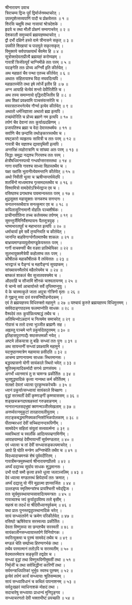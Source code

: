 श्रीनारायण उवाच  
त्रिराचम्य द्विजः पूर्वं द्विर्मार्जनमथाचरेत् ।  
उपस्पृशेत्सव्यपाणिं पादौ च प्रोक्षयेत्ततः ॥ १ ॥  
शिरसि चक्षुषि तथा नासायां श्रोत्रदेशके ।  
हृदये च तथा मौलौ प्रोक्षणं सम्यगाचरेत् ॥ २ ॥  
देशकालौ समुच्चार्य ब्रह्मयज्ञमथाचरेत् ।  
द्वौ दर्भौ दक्षिणे हस्ते वामे त्रीनासने सकृत् ॥ ३ ॥  
उपवीते शिखायां च पादमूले सकृत्सकृत् ।  
विमुक्तये सर्वपापक्षयार्थं चैवमेव हि ॥ ४ ॥  
सूत्रोक्तदेवताप्रीत्यै ब्रह्मयज्ञं करोम्यहम् ।  
गायत्रीं त्रिर्जपेत्पूर्वं चाग्निमीळे ततः परम् ॥ ५ ॥  
यदङ्‌गेति ततः प्रोच्य अग्निर्वै इति कीर्तयेत् ।  
अथ महाव्रतं चैव पन्था एतच्च कीर्तयेत् ॥ ६ ॥  
अथातः संहितायाश्च विदा मघवदित्यपि ।  
महाव्रतस्येति तथा इषे त्वोर्जे इतीव हि ॥ ७ ॥  
अग्न आयाहि चेत्येवं शन्तो देवीरितीति च ।  
अथ तस्य समाम्नायो वृद्धिरादैजितीव हि ॥ ८ ॥  
अथ शिक्षां प्रवक्ष्यामि पञ्चसंवत्सरेति च ।  
मयरसतजभनेत्येव गौर्ग्मा इत्येव कीर्तयेत् ॥ ९ ॥  
अथातो धर्मजिज्ञासा अथातो ब्रह्म इत्यपि ।  
तच्छंयोरिति च प्रोच्य ब्रह्मणे नम इत्यपि ॥ १० ॥  
तर्पणं चैव देवानां ततः कुर्यात्प्रदक्षिणम् ।  
प्रजापतिश्च ब्रह्मा च वेदा देवास्तथर्षयः ॥ ११ ॥  
सर्वाणि चैव छन्दांसि तथोङ्‌कारस्तथैव च ।  
वषट्कारो व्याहृतयः सावित्री च ततः परम् ॥ १२ ॥  
गायत्री चैव यज्ञाश्च द्यावापृथिवी इत्यपि ।  
अन्तरिक्षं त्वहोरात्राणि च सांख्या अतः परम् ॥ १३ ॥  
सिद्धाः समुद्रा नद्यश्च गिरयश्च ततः परम् ।  
क्षेत्रौषधिवनस्पत्यो गन्धर्वाप्सरसस्तथा ॥ १४ ॥  
नागा वयांसि गावश्च साध्या विप्रास्तथैव च ।  
यक्षा रक्षांसि भूतानीत्येवमन्तानि कीर्तयेत् ॥ १५ ॥  
अथो निवीती भूत्वा च ऋषीन्सन्तर्पयेदपि ।  
शतर्चिनो माध्यमाश्च गृत्समदस्तथैव च ॥ १६ ॥  
विश्वामित्रो वामदेवोऽत्रिर्भरद्वाज एव च ।  
वसिष्ठश्च प्रगाथश्च पावमान्यस्ततः परम् ॥ १७ ॥  
क्षुद्रसूक्ता महासूक्ताः सनकश्च सनन्दनः ।  
सनातनस्तथैवात्र सनत्कुमार एव च ॥ १८ ॥  
कपिलासुरिनामानौ वोहलिः पञ्चशीर्षकः ।  
प्राचीनावीतिना तच्च कर्तव्यमथ तर्पणम् ॥ १९ ॥  
सुमन्तुर्जैमिनिर्वैशम्पायनः पैलसूत्रयुक् ।  
भाष्यभारतपूर्वं च महाभारत इत्यपि ॥ २० ॥  
धर्माचार्या इमे सर्वे तृप्यन्त्विति च कीर्तयेत् ।  
जानन्ति बाहविगार्ग्यगौतमाश्चैव शाकलः ॥ २१ ॥  
बाभ्रव्यमाण्डव्ययुतोमाण्डूकेयस्ततः परम् ।  
गार्गी वाचक्नवी चैव वडवा प्रातिथेयिका ॥ २२ ॥  
सुलभायुक्तमैत्रेयी कहोलश्च ततः परम् ।  
कौषीतकं महाकौषीतकं वै तर्पयेत्ततः ॥ २३ ॥  
भारद्वाजं च पैङ्‌ग्यं च महापैङ्‌ग्यं सुयज्ञकम् ।  
सांख्यायनमैतरेयं महैतरेयमेव च ॥ २४ ॥  
बाष्कलं शाकलं चैव सुजातवक्त्रमेव च ।  
औदवाहिं च सौजामिं शौनकं चाश्वलायनम् ॥ २५ ॥  
ये चान्ये सर्व आचार्यास्ते सर्वे तृप्तिमाप्नुयुः ।  
ये के चास्मत्कुले जाता अपुत्रा गोत्रिणो मृताः ॥ २६ ॥  
ते गृह्णन्तु मया दत्तं वस्त्रनिष्पीडनोदकम् ।  
एवं ते ब्रह्मयज्ञस्य विधिरुक्तो महामुने ॥ २७ ॥
यश्चायं कुरुते ब्रह्मयज्ञस्य विधिमुत्तमम् ।  
सर्ववेदाङ्‌गपाठस्य फलमाप्नोति साधकः ॥ २८ ॥  
वैश्वदेवं ततः कुर्यान्नित्यश्राद्धं तथैव च ।  
अतिथिभ्योऽन्नदानं च नित्यमेव समाचरेत् ॥ २९ ॥  
गोग्रासं च ततो दत्त्वा भुञ्जीत ब्राह्मणैः सह ।  
अह्नस्तु पञ्चमे भागे प्रकुर्यादेतदुत्तमम् ॥ ३० ॥  
इतिहासपुराणाद्यैः षष्ठसप्तमकौ नयेत् ।  
अष्टमे लोकयात्रा तु बहिः सन्ध्यां ततः पुनः ॥ ३१ ॥  
अथ सायन्तनीं सन्ध्यां प्रवक्ष्यामि महामुने ।  
यदनुष्ठानमात्रेण महामाया प्रसीदति ॥ ३२ ॥  
आचम्य प्राणानायम्य साधकः स्थिरमानसः ।  
बद्धपद्मासनो योगी सायंकाले स्थिरो भवेत् ॥ ३३ ॥  
श्रुतिस्मृत्यादिकर्मादौ सगर्भः प्राणसंयमः ।  
अगर्भो ध्यानमात्रं तु स चामन्त्रः प्रकीर्तितः ॥ ३४ ॥  
भूतशुद्ध्यादिकं कृत्वा नान्यथा कर्म कीर्तितम् ।  
सलक्षो देवतां ध्यात्वा पूरकुम्भकरेचकैः ॥ ३५ ॥  
ध्यानं प्रकुर्यात्सन्ध्यायां सायंकाले विचक्षणः ।  
वृद्धां सरस्वतीं देवीं कृष्णाङ्‌गीं कृष्णवाससम् ॥ ३६ ॥  
शङ्‌खचक्रगदापद्महस्तां गरुडवाहनाम् ।  
नानारत्नलसद्भूषां क्वणन्मञ्जीरमेखलाम् ॥ ३७ ॥  
अनर्घ्यरत्नमुकुटां तारहारावलीयुताम् ।  
ताटङ्‌कबद्धमाणिक्यकान्तिशोभिकपोलकाम् ॥ ३८ ॥  
पीताम्बरधरां देवीं सच्चिदानन्दरूपिणीम् ।  
सामवेदेन सहितां संयुतां सत्त्ववर्त्मना ॥ ३९ ॥  
व्यवस्थितां च स्वर्लोके आदित्यपय्हगामिनीम् ।  
आवाहयाम्यहं देवीमायान्तीं सूर्यमण्डलात् ॥ ४० ॥  
एवं ध्यात्वा च तां देवीं सन्ध्यासङ्‌कल्पमाचरेत् ।  
आपो हि ष्ठेति मन्त्रेण अग्निश्चेति तथैव च ॥ ४१ ॥  
विदध्यादाचमनकं शेषं पूर्ववदीरितम् ।  
गायत्रीमन्त्रमुक्च्चार्य श्रीनारायणप्रीतये ॥ ४२ ॥  
अर्घ्यं दद्याच्च सूर्याय साधकः शुद्धमानसः ।  
उभौ पादौ समौ कृत्वा हस्ते धूत्वा जलाञ्जलिम् ॥ ४३ ॥  
देवं ध्यात्वा मण्डलस्थं क्षिपेदर्घ्यं ततः क्रमात् ।  
अर्घ्यं दद्यात्तु यो नीरे मूढात्मा ज्ञानवर्जितः ॥ ४४ ॥  
उल्लङ्‌घ्य स्मृतिमन्त्रांश्च प्रायश्चित्ती भवेद्‌द्विजः ।  
ततः सूर्यमुपस्थायाप्यसावादित्यमन्त्रतः ॥ ४५ ॥  
गायत्र्याश्च जपं कुर्यादुपविश्य ततो बृसीम् ।  
सहस्रं वा तदर्धं वा श्रीदेवीध्यानपूर्वकम् ॥ ४६ ॥  
यथा प्रातः पुनस्तद्वदुपस्थानादिकं चरेत् ।  
सायं सन्ध्यातर्पणे च क्रमेण परिकीर्तयेत् ॥ ४७ ॥  
वसिष्ठो ऋषिरेवात्र सरस्वत्याः प्रकीर्तितः ।  
देवता विष्णुरूपा सा छन्दश्चैव सरस्वती ॥ ४८ ॥  
सायंकालीनसन्ध्यायास्तर्पणे विनियोगकः ।  
स्वरित्युक्त्वा च पुरुषं सामवेदं तथैव च ॥ ४९ ॥  
मण्डलं चेति सम्प्रोच्य हिरण्यगर्भकं तथा ।  
तथैव परमात्मानं ततोऽपि च सरस्वतीम् ॥ ५० ॥  
वेदमातरमेवात्र सङ्‌कृतिं तद्वदेव च ।  
सन्ध्यां वृद्धां तथा विष्णुरूपिणीमुषसीं तथा ॥ ५१ ॥  
निर्मृजीं च तथा सर्वसिद्धीनां कारिणीं तथा ।  
सर्वमन्त्राधिपतिकां भूर्भुवः स्वश्च पूरुषम् ॥ ५२ ॥  
इत्येवं तर्पणं कार्यं सन्ध्यायाः श्रुतिसम्मतम् ।  
सायं सन्ध्याविधानं च कथितं पापनाशनम् ॥ ५३ ॥  
सर्वदुःखहरं व्याधिनाशकं मोक्षदं तथा ।  
सदाचारेषु सन्ध्यायाः प्राधान्यं मुनिपुङ्‌गव ।  
सन्ध्याचरणतो देवी भक्ताभीष्टं प्रयच्छति ॥ ५४ ॥
